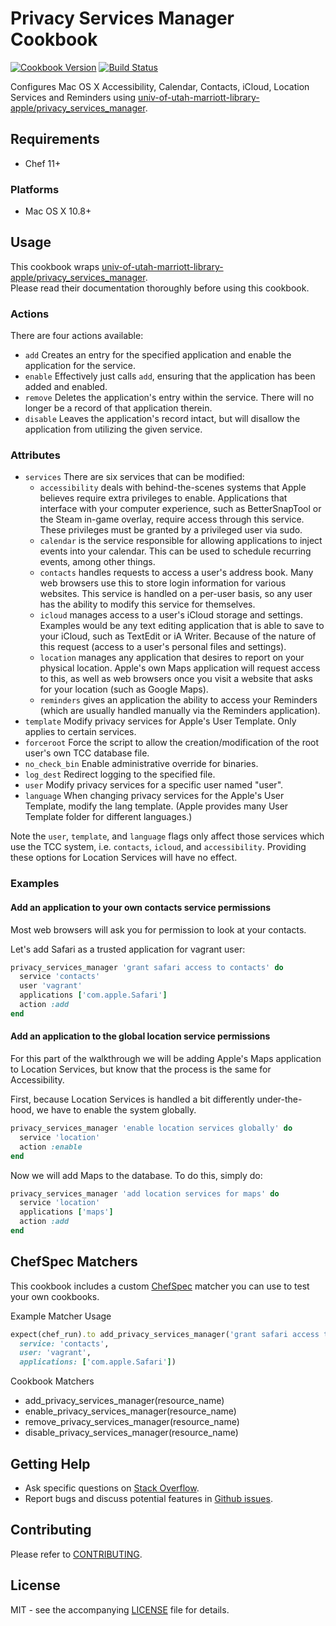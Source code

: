 # Privacy Services Manager Cookbook

[![Cookbook Version](http://img.shields.io/cookbook/v/privacy_services_manager.svg?style=flat-square)][cookbook]
[![Build Status](http://img.shields.io/travis/dhoer/chef-privacy_services_manager.svg?style=flat-square)][travis]

[cookbook]: https://supermarket.chef.io/cookbooks/privacy_services_manager
[travis]: https://travis-ci.org/dhoer/chef-privacy_services_manager


Configures Mac OS X Accessibility, Calendar, Contacts, iCloud, Location Services and Reminders using 
[univ-of-utah-marriott-library-apple/privacy_services_manager](https://github.com/univ-of-utah-marriott-library-apple/privacy_services_manager).

## Requirements

- Chef 11+

### Platforms

- Mac OS X 10.8+

## Usage

This cookbook wraps 
[univ-of-utah-marriott-library-apple/privacy_services_manager](https://github.com/univ-of-utah-marriott-library-apple/privacy_services_manager).  
Please read their documentation thoroughly before using this cookbook.

### Actions

There are four actions available:

- `add`  Creates an entry for the specified application and enable the application for the service.
- `enable` Effectively just calls `add`, ensuring that the application has been added and enabled.
- `remove` Deletes the application's entry within the service. There will no longer be a record of that 
application therein.
- `disable` Leaves the application's record intact, but will disallow the application from utilizing the 
given service.

### Attributes

- `services` There are six services that can be modified:
  - `accessibility` deals with behind-the-scenes systems that Apple believes require extra privileges to enable. 
Applications that interface with your computer experience, such as BetterSnapTool or the Steam in-game overlay, 
require access through this service. These privileges must be granted by a privileged user via sudo.
  - `calendar` is the service responsible for allowing applications to inject events into your calendar. This can be 
used to schedule recurring events, among other things.
  - `contacts` handles requests to access a user's address book. Many web browsers use this to store login information 
for various websites. This service is handled on a per-user basis, so any user has the ability to modify this service 
for themselves.
  - `icloud` manages access to a user's iCloud storage and settings. Examples would be any text editing application 
that is able to save to your iCloud, such as TextEdit or iA Writer. Because of the nature of this request (access to 
a user's personal files and settings).
  - `location` manages any application that desires to report on your physical location. Apple's own Maps application 
will request access to this, as well as web browsers once you visit a website that asks for your location (such as 
Google Maps). 
  - `reminders` gives an application the ability to access your Reminders (which are usually handled manually via the 
Reminders application).
- `template`	Modify privacy services for Apple's User Template. Only applies to certain services.
- `forceroot`	Force the script to allow the creation/modification of the root user's own TCC database file.
- `no_check_bin`	Enable administrative override for binaries.
- `log_dest` Redirect logging to the specified file.
- `user` Modify privacy services for a specific user named "user". 
- `language` 	When changing privacy services for the Apple's User Template, modify the lang template. 
(Apple provides many User Template folder for different languages.)

Note the `user`, `template`, and `language` flags only affect those services which use the TCC system, i.e. `contacts`, 
`icloud`, and `accessibility`. Providing these options for Location Services will have no effect.

### Examples

#### Add an application to your own contacts service permissions

Most web browsers will ask you for permission to look at your contacts. 

Let's add Safari as a trusted application for vagrant user:

```ruby
privacy_services_manager 'grant safari access to contacts' do
  service 'contacts'
  user 'vagrant'
  applications ['com.apple.Safari']
  action :add
end
```

#### Add an application to the global location service permissions

For this part of the walkthrough we will be adding Apple's Maps application to 
Location Services, but know that the process is the same for Accessibility.

First, because Location Services is handled a bit differently under-the-hood, we have to enable the system globally. 

```ruby
privacy_services_manager 'enable location services globally' do
  service 'location'
  action :enable
end
```

Now we will add Maps to the database. To do this, simply do:

```ruby
privacy_services_manager 'add location services for maps' do
  service 'location'
  applications ['maps']
  action :add
end
```

## ChefSpec Matchers

This cookbook includes a custom [ChefSpec](https://github.com/sethvargo/chefspec) matcher you can use to test your
own cookbooks.

Example Matcher Usage

```ruby
expect(chef_run).to add_privacy_services_manager('grant safari access to contacts').with(
  service: 'contacts',
  user: 'vagrant',
  applications: ['com.apple.Safari'])
```

Cookbook Matchers

- add_privacy_services_manager(resource_name)
- enable_privacy_services_manager(resource_name)
- remove_privacy_services_manager(resource_name)
- disable_privacy_services_manager(resource_name)

## Getting Help

- Ask specific questions on [Stack Overflow](http://stackoverflow.com/questions/tagged/chef-privacy_services_manager).
- Report bugs and discuss potential features in
[Github issues](https://github.com/dhoer/chef-privacy_services_manager/issues).

## Contributing

Please refer to [CONTRIBUTING](https://github.com/dhoer/chef-privacy_services_manager/blob/master/CONTRIBUTING.md).

## License

MIT - see the accompanying [LICENSE](https://github.com/dhoer/chef-privacy_services_manager/blob/master/LICENSE.md) 
file for details.
